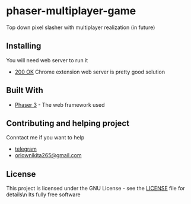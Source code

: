 # phaser-multiplayer-game
Top down pixel slasher with multiplayer realization (in future)

## Installing
You will need web server to run it
* [200 OK](https://chrome.google.com/webstore/detail/web-server-for-chrome/ofhbbkphhbklhfoeikjpcbhemlocgigb) Chrome extension web server is pretty good solution

## Built With
* [Phaser 3](https://phaser.io/phaser3) - The web framework used

## Contributing and helping project
Conntact me if you want to help
* [telegram](https://t.me/orlow)
* orlownikita265@gmail.com

## License
This project is licensed under the GNU License - see the [LICENSE](LICENSE) file for details\n
Its fully free software
